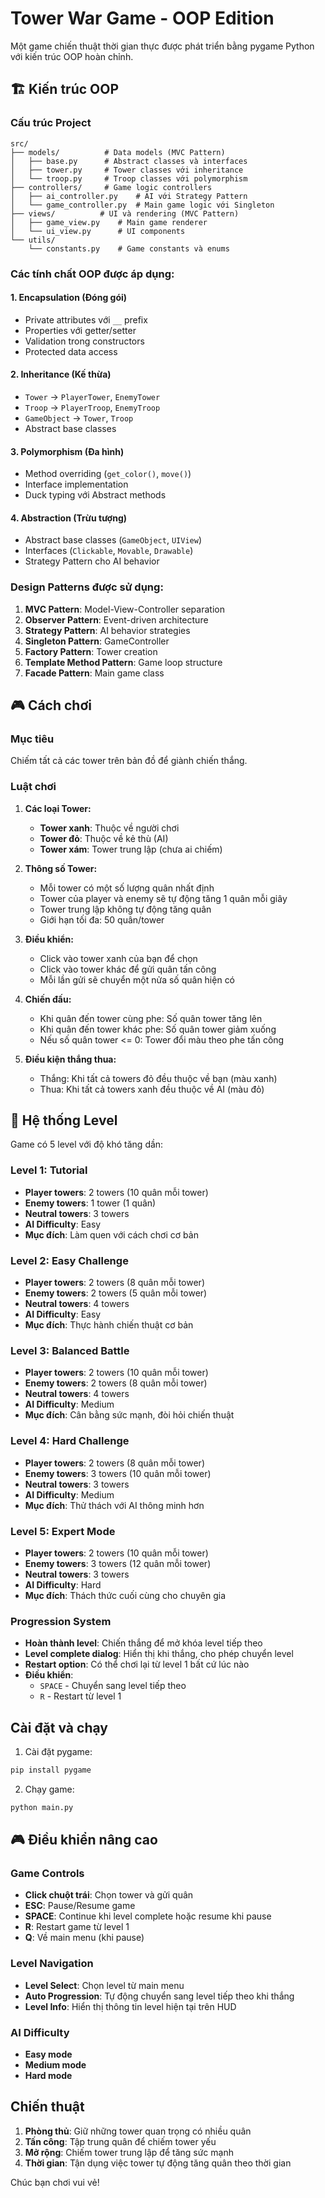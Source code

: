 # Tower War Game - OOP Edition

Một game chiến thuật thời gian thực được phát triển bằng pygame Python với kiến trúc OOP hoàn chỉnh.

## 🏗️ Kiến trúc OOP

### Cấu trúc Project
```
src/
├── models/          # Data models (MVC Pattern)
│   ├── base.py      # Abstract classes và interfaces
│   ├── tower.py     # Tower classes với inheritance
│   └── troop.py     # Troop classes với polymorphism
├── controllers/     # Game logic controllers
│   ├── ai_controller.py    # AI với Strategy Pattern
│   └── game_controller.py  # Main game logic với Singleton
├── views/          # UI và rendering (MVC Pattern)
│   ├── game_view.py    # Main game renderer
│   └── ui_view.py      # UI components
└── utils/
    └── constants.py    # Game constants và enums
```

### Các tính chất OOP được áp dụng:

#### 1. **Encapsulation (Đóng gói)**
- Private attributes với `__` prefix
- Properties với getter/setter
- Validation trong constructors
- Protected data access

#### 2. **Inheritance (Kế thừa)**
- `Tower` → `PlayerTower`, `EnemyTower`
- `Troop` → `PlayerTroop`, `EnemyTroop`
- `GameObject` → `Tower`, `Troop`
- Abstract base classes

#### 3. **Polymorphism (Đa hình)**
- Method overriding (`get_color()`, `move()`)
- Interface implementation
- Duck typing với Abstract methods

#### 4. **Abstraction (Trừu tượng)**
- Abstract base classes (`GameObject`, `UIView`)
- Interfaces (`Clickable`, `Movable`, `Drawable`)
- Strategy Pattern cho AI behavior

### Design Patterns được sử dụng:

1. **MVC Pattern**: Model-View-Controller separation
2. **Observer Pattern**: Event-driven architecture
3. **Strategy Pattern**: AI behavior strategies
4. **Singleton Pattern**: GameController
5. **Factory Pattern**: Tower creation
6. **Template Method Pattern**: Game loop structure
7. **Facade Pattern**: Main game class

## 🎮 Cách chơi

### Mục tiêu
Chiếm tất cả các tower trên bản đồ để giành chiến thắng.

### Luật chơi

1. **Các loại Tower:**
   - **Tower xanh**: Thuộc về người chơi
   - **Tower đỏ**: Thuộc về kẻ thù (AI)
   - **Tower xám**: Tower trung lập (chưa ai chiếm)

2. **Thông số Tower:**
   - Mỗi tower có một số lượng quân nhất định
   - Tower của player và enemy sẽ tự động tăng 1 quân mỗi giây
   - Tower trung lập không tự động tăng quân
   - Giới hạn tối đa: 50 quân/tower

3. **Điều khiển:**
   - Click vào tower xanh của bạn để chọn
   - Click vào tower khác để gửi quân tấn công
   - Mỗi lần gửi sẽ chuyển một nửa số quân hiện có

4. **Chiến đấu:**
   - Khi quân đến tower cùng phe: Số quân tower tăng lên
   - Khi quân đến tower khác phe: Số quân tower giảm xuống
   - Nếu số quân tower <= 0: Tower đổi màu theo phe tấn công

5. **Điều kiện thắng thua:**
   - Thắng: Khi tất cả towers đỏ đều thuộc về bạn (màu xanh)
   - Thua: Khi tất cả towers xanh đều thuộc về AI (màu đỏ)

## 🎯 Hệ thống Level

Game có 5 level với độ khó tăng dần:

### Level 1: Tutorial
- **Player towers**: 2 towers (10 quân mỗi tower)
- **Enemy towers**: 1 tower (1 quân)
- **Neutral towers**: 3 towers
- **AI Difficulty**: Easy
- **Mục đích**: Làm quen với cách chơi cơ bản

### Level 2: Easy Challenge
- **Player towers**: 2 towers (8 quân mỗi tower)
- **Enemy towers**: 2 towers (5 quân mỗi tower)
- **Neutral towers**: 4 towers
- **AI Difficulty**: Easy
- **Mục đích**: Thực hành chiến thuật cơ bản

### Level 3: Balanced Battle
- **Player towers**: 2 towers (10 quân mỗi tower)
- **Enemy towers**: 2 towers (8 quân mỗi tower)
- **Neutral towers**: 4 towers
- **AI Difficulty**: Medium
- **Mục đích**: Cân bằng sức mạnh, đòi hỏi chiến thuật

### Level 4: Hard Challenge
- **Player towers**: 2 towers (8 quân mỗi tower)
- **Enemy towers**: 3 towers (10 quân mỗi tower)
- **Neutral towers**: 3 towers
- **AI Difficulty**: Medium
- **Mục đích**: Thử thách với AI thông minh hơn

### Level 5: Expert Mode
- **Player towers**: 2 towers (10 quân mỗi tower)
- **Enemy towers**: 3 towers (12 quân mỗi tower)
- **Neutral towers**: 3 towers
- **AI Difficulty**: Hard
- **Mục đích**: Thách thức cuối cùng cho chuyên gia

### Progression System
- **Hoàn thành level**: Chiến thắng để mở khóa level tiếp theo
- **Level complete dialog**: Hiển thị khi thắng, cho phép chuyển level
- **Restart option**: Có thể chơi lại từ level 1 bất cứ lúc nào
- **Điều khiển**: 
  - `SPACE` - Chuyển sang level tiếp theo
  - `R` - Restart từ level 1

## Cài đặt và chạy

1. Cài đặt pygame:
```bash
pip install pygame
```

2. Chạy game:
```bash
python main.py
```

## 🎮 Điều khiển nâng cao

### Game Controls
- **Click chuột trái**: Chọn tower và gửi quân
- **ESC**: Pause/Resume game
- **SPACE**: Continue khi level complete hoặc resume khi pause
- **R**: Restart game từ level 1
- **Q**: Về main menu (khi pause)

### Level Navigation
- **Level Select**: Chọn level từ main menu
- **Auto Progression**: Tự động chuyển sang level tiếp theo khi thắng
- **Level Info**: Hiển thị thông tin level hiện tại trên HUD

### AI Difficulty
- **Easy mode**
- **Medium mode**
- **Hard mode**

## Chiến thuật

1. **Phòng thủ**: Giữ những tower quan trọng có nhiều quân
2. **Tấn công**: Tập trung quân để chiếm tower yếu
3. **Mở rộng**: Chiếm tower trung lập để tăng sức mạnh
4. **Thời gian**: Tận dụng việc tower tự động tăng quân theo thời gian

Chúc bạn chơi vui vẻ!
